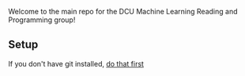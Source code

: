 Welcome to the main repo for the DCU Machine Learning Reading and Programming group!     

## Setup
If you don't have git installed, [do that first](http://git-scm.com/book/en/Getting-Started-Installing-Git)
